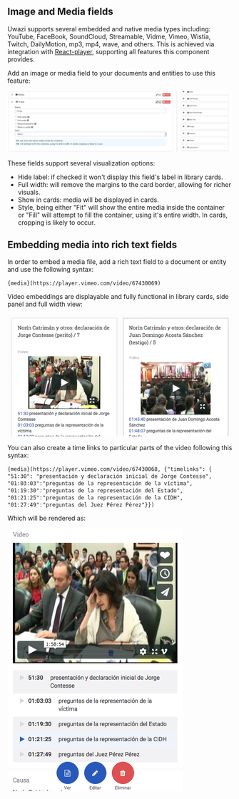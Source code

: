 ## Image and Media fields

Uwazi supports several embedded and native media types including: YouTube, FaceBook, SoundCloud, Streamable, Vidme, Vimeo, Wistia, Twitch, DailyMotion, mp3, mp4, wave, and others. This is achieved via integration with  [React-player](https://www.npmjs.com/package/react-player), supporting all features this component provides.

Add an image or media field to your documents and entities to use this feature:

![Image and media fields](https://github.com/huridocs/uwazi-assets/blob/master/wiki/screenshots/image-and-video-fields.png)

These fields support several visualization options:

- Hide label: if checked it won't display this field's label in library cards.
- Full width: will remove the margins to the card border, allowing for richer visuals.
- Show in cards: media will be displayed in cards.
- Style, being either "Fit" will show the entire media inside the container or "Fill" will attempt to fill the container, using it's entire width. In cards, cropping is likely to occur.

## Embedding media into rich text fields

In order to embed a media file, add a rich text field to a document or entity and use the following syntax:
```
{media}(https://player.vimeo.com/video/67430069)
```

Video embeddings are displayable and fully functional in library cards, side panel and full width view:

![](https://github.com/huridocs/uwazi-assets/raw/master/wiki/screenshots/video-embedding.png)

You can also create a time links to particular parts of the video following this syntax:
```
{media}(https://player.vimeo.com/video/67430068, {"timelinks": {
"51:30": "presentación y declaración inicial de Jorge Contesse", 
"01:03:03":"preguntas de la representación de la víctima", 
"01:19:30":"preguntas de la representación del Estado", 
"01:21:25":"preguntas de la representación de la CIDH", 
"01:27:49":"preguntas del Juez Pérez Pérez"}})
```

Which will be rendered as:

![](https://github.com/huridocs/uwazi-assets/blob/master/wiki/screenshots/Video-timelinks.png)

